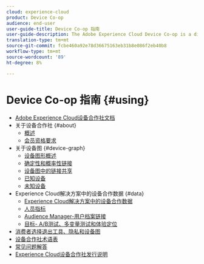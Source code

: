 ```yaml
---
cloud: experience-cloud
product: Device Co-op
audience: end-user
user-guide-title: Device Co-op 指南
user-guide-description: The Adobe Experience Cloud Device Co-op is a digital cooperative where participating customers share device link information. This information helps them deliver valuable and consistent cross-device experiences to their customers.
translation-type: tm+mt
source-git-commit: fcbe460a92e78d36675163eb31b8e086f2eb40b8
workflow-type: tm+mt
source-wordcount: '89'
ht-degree: 8%

---
```



# Device Co-op 指南 {#using}

+ [Adobe Experience Cloud设备合作社文档](home.md)
+ 关于设备合作社 {#about}
   + [概述](about/overview.md)
   + [会员资格要求](about/requirements.md)
+ 关于设备图 {#device-graph}
   + [设备图形概述](processes/device-graph-overview.md)
   + [确定性和概率性链接](processes/links.md)
   + [设备图中的链接共享](processes/link-sharing.md)
   + [已知设备](processes/known-device.md)
   + [未知设备](processes/unknown-device.md)
+ Experience Cloud解决方案中的设备合作数据 {#data}
   + [Experience Cloud解决方案中的设备合作数据](other-solutions/other-solutions.md)
   + [人员指标](other-solutions/people.md)
   + [Audience Manager-用户档案链接](other-solutions/proflie-link.md)
   + [目标- A/B测试、多变量测试和体验定位](other-solutions/target.md)
+ [消费者选择退出工具、隐私和设备图](privacy.md)
+ [设备合作社术语表](glossary.md)
+ [常见问题解答](faq.md)
+ [Experience Cloud设备合作社发行说明](release-notes.md)
